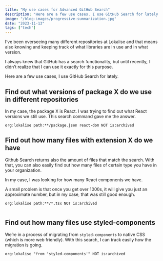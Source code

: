 ```yaml
---
title: "My use cases for Advanced GitHub Search"
description: "Here are a few use cases, I use GitHub Search for lately..."
image: "/blog-images/progressive-summarization.jpg"
date: "2023-11-13"
tags: ["tech"]
---
```


I’ve been overseeing many different repositories at Lokalise and that means also knowing and keeping track of what libraries are in use and in what version.

I always knew that GitHub has a search functionality, but until recently, I didn’t realize that I can use it exactly for this purpose.

Here are a few use cases, I use GitHub Search for lately.

## Find out what versions of package X do we use in different repositories

In my case, the package X is React. I was trying to find out what React versions we still use. This search command gave me the answer.

```
org:lokalise path:**/package.json react-dom NOT is:archived
```

## Find out how many files with extension X do we have

Github Search returns also the amount of files that match the search. With that, you can also easily find out how many files of certain type you have in your organization.

In my case, I was looking for how many React components we have.

A small problem is that once you get over 1000s, it will give you just an approximate number, but in my case, that was still good enough.

```
org:lokalise path:**/*.tsx NOT is:archived
```

<img src="" />

## Find out how many files use styled-components

We’re in a process of migrating from `styled-components` to native CSS (which is more web friendly). With this search, I can track easily how the migration is going.

```
org:lokalise "from 'styled-components'" NOT is:archived
```

<img src="" />
